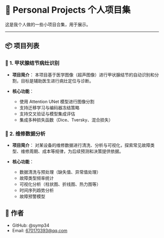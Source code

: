 # 🧰 Personal Projects 个人项目集

这是我个人做的一些小项目合集，用于展示。

---

## 📦 项目列表
### 📁 1. 甲状腺结节病灶识别

- **项目简介**：
  本项目基于医学图像（超声图像）进行甲状腺结节的自动识别和分割，目标是辅助医生进行病灶定位与诊断。

- **核心功能**：
  - 使用 Attention UNet 模型进行图像分割
  - 支持迁移学习与编码器冻结策略
  - 支持交叉验证与模型集成评估
  - 集成多种损失函数（Dice、Tversky、混合损失）
### 📁 2. 维修数据分析

- **项目简介**：
  对某设备的维修数据进行清洗、分析与可视化，探索常见故障类型、维修周期、成本等规律，为后续预测和决策提供依据。

- **核心功能**：
  - 数据清洗与预处理（缺失值、异常值处理）
  - 故障类型频率统计
  - 可视化分析（柱状图、折线图、热力图等）
  - 时间序列趋势分析
  - 故障预警模型

## 📌 作者
- GitHub: @symp34
- Email: 670170393@qq.com
